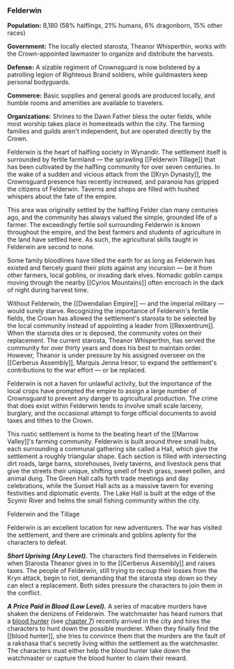 ### Felderwin

**Population:** 8,180 (58% halflings, 21% humans, 6% dragonborn, 15% other races)

**Government:** The locally elected starosta, Theanor Whisperthin, works with the Crown-appointed lawmaster to organize and distribute the harvests.

**Defense:** A sizable regiment of Crownsguard is now bolstered by a patrolling legion of Righteous Brand soldiers, while guildmasters keep personal bodyguards.

**Commerce:** Basic supplies and general goods are produced locally, and humble rooms and amenities are available to travelers.

**Organizations:** Shrines to the Dawn Father bless the outer fields, while most worship takes place in homesteads within the city. The farming families and guilds aren't independent, but are operated directly by the Crown.

Felderwin is the heart of halfling society in Wynandir. The settlement itself is surrounded by fertile farmland — the sprawling [[Felderwin Tillage]] that has been cultivated by the halfling community for over seven centuries. In the wake of a sudden and vicious attack from the [[Kryn Dynasty]], the Crownsguard presence has recently increased, and paranoia has gripped the citizens of Felderwin. Taverns and shops are filled with hushed whispers about the fate of the empire.

This area was originally settled by the halfling Felder clan many centuries ago, and the community has always valued the simple, grounded life of a farmer. The exceedingly fertile soil surrounding Felderwin is known throughout the empire, and the best farmers and students of agriculture in the land have settled here. As such, the agricultural skills taught in Felderwin are second to none.

Some family bloodlines have tilled the earth for as long as Felderwin has existed and fiercely guard their plots against any incursion — be it from other farmers, local goblins, or invading dark elves. Nomadic goblin camps moving through the nearby [[Cyrios Mountains]] often encroach in the dark of night during harvest time.

Without Felderwin, the [[Dwendalian Empire]] — and the imperial military — would surely starve. Recognizing the importance of Felderwin's fertile fields, the Crown has allowed the settlement's starosta to be selected by the local community instead of appointing a leader from [[Rexxentrum]]. When the starosta dies or is deposed, the community votes on their replacement. The current starosta, Theanor Whisperthin, has served the community for over thirty years and does his best to maintain order. However, Theanor is under pressure by his assigned overseer on the [[Cerberus Assembly]], Marquis Jenna Iresor, to expand the settlement's contributions to the war effort — or be replaced.

Felderwin is not a haven for unlawful activity, but the importance of the local crops have prompted the empire to assign a large number of Crownsguard to prevent any danger to agricultural production. The crime that does exist within Felderwin tends to involve small scale larceny, burglary, and the occasional attempt to forge official documents to avoid taxes and tithes to the Crown.

This rustic settlement is home to the beating heart of the [[Marrow Valley]]'s farming community. Felderwin is built around three small hubs, each surrounding a communal gathering site called a Hall, which give the settlement a roughly triangular shape. Each section is filled with intersecting dirt roads, large barns, storehouses, lively taverns, and livestock pens that give the streets their unique, shifting smell of fresh grass, sweet pollen, and animal dung. The Green Hall calls forth trade meetings and day celebrations, while the Sunset Hall acts as a massive tavern for evening festivities and diplomatic events. The Lake Hall is built at the edge of the Scymir River and helms the small fishing community within the city.

[](https://media.dndbeyond.com/compendium-images/egtw/yDOyqyOocErRgYJK/03-07.png)

Felderwin and the Tillage

Felderwin is an excellent location for new adventurers. The war has visited the settlement, and there are criminals and goblins aplenty for the characters to defeat.

_**Short Uprising (Any Level).**_ The characters find themselves in Felderwin when Starosta Theanor gives in to the [[Cerberus Assembly]] and raises taxes. The people of Felderwin, still trying to recoup their losses from the Kryn attack, begin to riot, demanding that the starosta step down so they can elect a replacement. Both sides pressure the characters to join them in the conflict.

_**A Price Paid in Blood (Low Level).**_ A series of macabre murders have shaken the denizens of Felderwin. The watchmaster has heard rumors that a [blood hunter](https://www.dndbeyond.com/monsters/blood-hunter) (see [chapter 7](https://www.dndbeyond.com/sources/egtw/[[wildemount]]-bestiary#BloodHunter "chapter 7")) recently arrived in the city and hires the characters to hunt down the possible murderer. When they finally find the [[blood hunter]], she tries to convince them that the murders are the fault of a rakshasa that's secretly living within the settlement as the watchmaster. The characters must either help the blood hunter take down the watchmaster or capture the blood hunter to claim their reward.